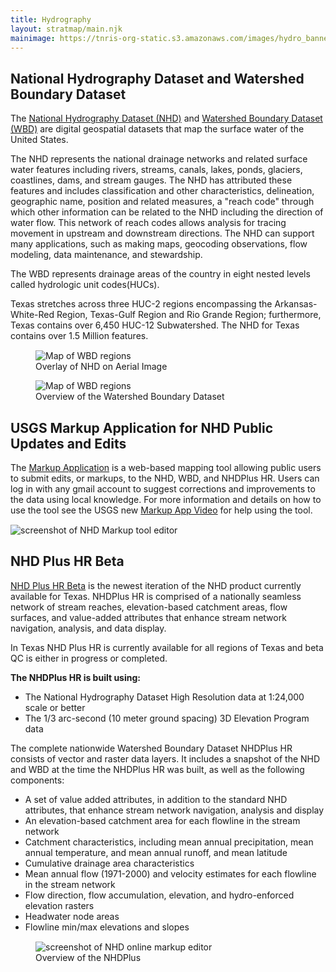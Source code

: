 ```yaml
---
title: Hydrography
layout: stratmap/main.njk
mainimage: https://tnris-org-static.s3.amazonaws.com/images/hydro_banner.jpg
---
```


<div class="container">
<div class="row">

<div class="col-md-6">

<h2>National Hydrography Dataset and Watershed Boundary Dataset</h2>

<p class="lead">The <a href="https://www.usgs.gov/core-science-systems/ngp/national-hydrography">National Hydrography Dataset (NHD)</a> and <a href="https://www.usgs.gov/core-science-systems/ngp/national-hydrography/watershed-boundary-dataset?qt-science_support_page_related_con=4#qt-science_support_page_related_con">Watershed Boundary Dataset (WBD)</a> are digital geospatial datasets that map the surface water of the United States.</p>

<p>The NHD represents the national drainage networks and related surface water features including rivers, streams, canals, lakes, ponds, glaciers, coastlines, dams, and stream gauges. The NHD has attributed these features and includes classification and other characteristics, delineation, geographic name, position and related measures, a "reach code" through which other information can be related to the NHD including the direction of water flow. This network of reach codes allows analysis for tracing movement in upstream and downstream directions. The NHD can support many applications, such as making maps, geocoding observations, flow modeling, data maintenance, and stewardship.</p>

<p>The WBD represents drainage areas of the country in eight nested levels called hydrologic unit codes(HUCs).</p>

<p>Texas stretches across three HUC-2 regions encompassing the Arkansas-White-Red Region, Texas-Gulf Region and Rio Grande Region; furthermore, Texas contains over 6,450 HUC-12 Subwatershed. The NHD for Texas contains over 1.5 Million features. </p>

</div>

<div class="col-md-6" style="margin-top: 15px;" >
<figure><img class="img-responsive" src="https://tnris-org-static.s3.amazonaws.com/images/hydrosample.jpg" alt="Map of WBD regions">
<figcaption>Overlay of NHD on Aerial Image</figcaption></figure>

<figure><img class="img-responsive" src="https://tnris-org-static.s3.amazonaws.com/images/wbd_subregions.jpg" alt="Map of WBD regions">
<figcaption>Overview of the Watershed Boundary Dataset</figcaption></figure>
</div>

</div>
</div>
<section id="stratmap-by-the-numbers" class="hydrocallout">

<div class="container">
<div class="row">
<div class="col-md-6">
<h2>USGS Markup Application for NHD Public Updates and Edits</h2>
<p>The <a href="https://edits.nationalmap.gov/markup-app">Markup Application</a> is a web-based mapping tool allowing public users to submit edits, or markups, to the NHD, WBD, and NHDPlus HR. Users can log in with any gmail account to suggest corrections and improvements to the data using local knowledge. For more information and details on how to use the tool see the USGS new <a href="https://www.youtube.com/watch?v=4hnvgPZxY5Q">Markup App Video</a> for help using the tool.</p>
</div>
<div class="col-md-6" style="margin-top: 15px;">
<img class="img-responsive" src="https://tnris-org-static.s3.amazonaws.com/images/markup_tool_image.jpg" alt="screenshot of NHD Markup tool editor">
</div>
</div>
</section>
<div class="container">
<div class="row">
<div class="col-md-6">

<h2>NHD Plus HR Beta</h2>

[NHD Plus HR Beta]( https://www.usgs.gov/core-science-systems/ngp/national-hydrography/nhdplus-high-resolution) is the newest iteration of the NHD product currently available for Texas. NHDPlus HR is comprised of a nationally seamless network of stream reaches, elevation-based catchment areas, flow surfaces, and value-added attributes that enhance stream network navigation, analysis, and data display.

<p>In Texas NHD Plus HR is currently available for all regions of Texas and beta QC is either in progress or completed. </p>

<p><strong>The NHDPlus HR is built using:</strong></p>

<ul>
    <li>The National Hydrography Dataset High Resolution data at 1:24,000 scale or better</li>
<li>The 1/3 arc-second (10 meter ground spacing) 3D Elevation Program data</li>
</ul>

<p>The complete nationwide Watershed Boundary Dataset NHDPlus HR consists of vector and raster data layers. It includes a snapshot of the NHD and WBD at the time the NHDPlus HR was built, as well as the following components:</p>

<ul>
<li>A set of value added attributes, in addition to the standard NHD attributes, that enhance stream network navigation, analysis and display</li>
<li>An elevation-based catchment area for each flowline in the stream network</li>
<li>Catchment characteristics, including mean annual precipitation, mean annual temperature, and mean annual runoff, and mean latitude</li>
<li>Cumulative drainage area characteristics</li>
<li>Mean annual flow (1971-2000) and velocity estimates for each flowline in the stream network</li>
<li>Flow direction, flow accumulation, elevation, and hydro-enforced elevation rasters</li>
<li>Headwater node areas</li>
<li>Flowline min/max elevations and slopes</li>
</ul>

</div>
<div class="col-md-6" style="margin-top: 15px;">
<figure><img class="img-responsive" src="https://tnris-org-static.s3.amazonaws.com/images/nhd_editor.jpg" alt="screenshot of NHD online markup editor">
<figcaption>Overview of the NHDPlus</figcaption></figure>
</div>
</div>
</div>
